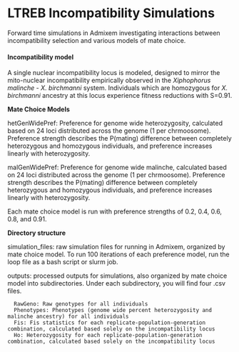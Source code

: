 # LTREB Incompatibility Simulations

Forward time simulations in Admixem investigating interactions between incompatibility selection and various models of mate choice.

#### Incompatibility model

A single nuclear incompatibility locus is modeled, designed to mirror the mito-nuclear incompatibility empirically observed in the *Xiphophorus malinche* - *X. birchmanni* system. Individuals which are homozygous for *X. birchmanni* ancestry at this locus experience fitness reductions with S=0.91.

**Mate Choice Models**

hetGenWidePref: Preference for genome wide heterozygosity, calculated based on 24 loci distributed across the genome (1 per chrmoosome). Preference strength describes the P(mating) difference between completely heterozygous and homozygous individuals, and preference increases linearly with heterozygosity.

malGenWidePref: Preference for genome wide malinche, calculated based on 24 loci distributed across the genome (1 per chrmoosome). Preference strength describes the P(mating) difference between completely heterozygous and homozygous individuals, and preference increases linearly with heterozygosity.

Each mate choice model is run with preference strengths of 0.2, 0.4, 0.6, 0.8, and 0.91.

**Directory structure**

simulation_files: raw simulation files for running in Admixem, organized by mate choice model. To run 100 iterations of each preference model, run the loop file as a bash script or slurm job.

outputs: processed outputs for simulations, also organized by mate choice model into subdirectories. Under each subdirectory, you will find four .csv files. 

      RawGeno: Raw genotypes for all individuals
      Phenotypes: Phenotypes (genome wide percent heterozygosity and malinche ancestry) for all individuals
      Fis: Fis statistics for each replicate-population-generation combination, calculated based solely on the incompatibility locus
      Ho: Heterozygosity for each replicate-population-generation combination, calculated based solely on the incompatibility locus



